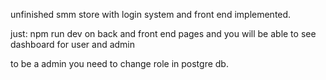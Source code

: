 unfinished smm store with login system and front end implemented.

just: npm run dev on back and front end pages and you will be able to see dashboard for user and admin

to be a admin you need to change role in postgre db.
